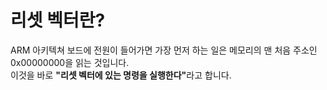 
# 리셋 벡터란?

ARM 아키텍쳐 보드에 전원이 들어가면 가장 먼저 하는 일은 메모리의 맨 처음 주소인 0x00000000을 읽는 것입니다.    
이것을 바로 <b>"리셋 벡터에 있는 명령을 실행한다"</b>라고 합니다.   

